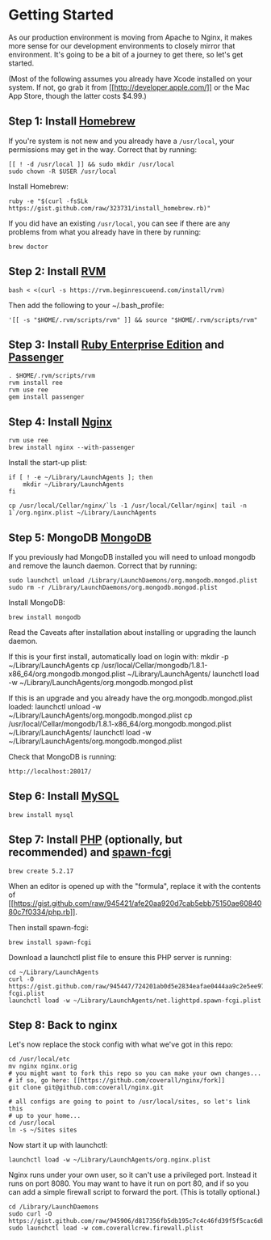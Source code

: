 # Getting Started

As our production environment is moving from Apache to Nginx, it makes more sense for our development environments to closely mirror that environment. It's going to be a bit of a journey to get there, so let's get started.

(Most of the following assumes you already have Xcode installed on your system. If not, go grab it from [[http://developer.apple.com/]] or the Mac App Store, though the latter costs $4.99.)

## Step 1: Install [Homebrew](http://mxcl.github.com/homebrew/)

If you're system is not new and you already have a ```/usr/local```, your permissions may get in the way. Correct that by running:

	[[ ! -d /usr/local ]] && sudo mkdir /usr/local
	sudo chown -R $USER /usr/local

Install Homebrew:

	ruby -e "$(curl -fsSLk https://gist.github.com/raw/323731/install_homebrew.rb)"

If you did have an existing ```/usr/local```, you can see if there are any problems from what you already have in there by running:

	brew doctor

## Step 2: Install [RVM](https://rvm.beginrescueend.com/)

	bash < <(curl -s https://rvm.beginrescueend.com/install/rvm)

Then add the following to your ~/.bash_profile:

	'[[ -s "$HOME/.rvm/scripts/rvm" ]] && source "$HOME/.rvm/scripts/rvm"

## Step 3: Install [Ruby Enterprise Edition](http://www.rubyenterpriseedition.com/) and [Passenger](http://www.modrails.com/)

	. $HOME/.rvm/scripts/rvm
	rvm install ree
	rvm use ree
	gem install passenger

## Step 4: Install [Nginx](http://wiki.nginx.org/)

	rvm use ree
	brew install nginx --with-passenger

Install the start-up plist:

	if [ ! -e ~/Library/LaunchAgents ]; then
		mkdir ~/Library/LaunchAgents
	fi

	cp /usr/local/Cellar/nginx/`ls -1 /usr/local/Cellar/nginx| tail -n 1`/org.nginx.plist ~/Library/LaunchAgents

## Step 5: MongoDB [MongoDB](http://mongodb.org/)

If you previously had MongoDB installed you will need to unload mongodb and remove the launch daemon. Correct that by running:

	sudo launchctl unload /Library/LaunchDaemons/org.mongodb.mongod.plist
	sudo rm -r /Library/LaunchDaemons/org.mongodb.mongod.plist

Install MongoDB:

	brew install mongodb

Read the Caveats after installation about installing or upgrading the launch daemon.

If this is your first install, automatically load on login with:
	mkdir -p ~/Library/LaunchAgents
	cp /usr/local/Cellar/mongodb/1.8.1-x86_64/org.mongodb.mongod.plist ~/Library/LaunchAgents/
	launchctl load -w ~/Library/LaunchAgents/org.mongodb.mongod.plist

If this is an upgrade and you already have the org.mongodb.mongod.plist loaded:
	launchctl unload -w ~/Library/LaunchAgents/org.mongodb.mongod.plist
	cp /usr/local/Cellar/mongodb/1.8.1-x86_64/org.mongodb.mongod.plist ~/Library/LaunchAgents/
	launchctl load -w ~/Library/LaunchAgents/org.mongodb.mongod.plist

Check that MongoDB is running:

	http://localhost:28017/

## Step 6: Install [MySQL](http://mysql.org/)

	brew install mysql

## Step 7: Install [PHP](http://php.net/) (optionally, but recommended) and [spawn-fcgi](http://redmine.lighttpd.net/projects/spawn-fcgi)

	brew create 5.2.17

When an editor is opened up with the "formula", replace it with the contents of [[https://gist.github.com/raw/945421/afe20aa920d7cab5ebb75150ae6084080c7f0334/php.rb]].

Then install spawn-fcgi:

	brew install spawn-fcgi

Download a launchctl plist file to ensure this PHP server is running:

	cd ~/Library/LaunchAgents
	curl -O https://gist.github.com/raw/945447/724201ab0d5e2834eafae0444aa9c2e5ee977f3e/net.lighttpd.spawn-fcgi.plist
	launchctl load -w ~/Library/LaunchAgents/net.lighttpd.spawn-fcgi.plist

## Step 8: Back to nginx

Let's now replace the stock config with what we've got in this repo:

	cd /usr/local/etc
	mv nginx nginx.orig
	# you might want to fork this repo so you can make your own changes...
	# if so, go here: [[https://github.com/coverall/nginx/fork]]
	git clone git@github.com:coverall/nginx.git
	
	# all configs are going to point to /usr/local/sites, so let's link this
	# up to your home...
	cd /usr/local
	ln -s ~/Sites sites

	
Now start it up with launchctl:

	launchctl load -w ~/Library/LaunchAgents/org.nginx.plist

Nginx runs under your own user, so it can't use a privileged port. Instead it runs on port 8080. You may want to have it run on port 80, and if so you can add a simple firewall script to forward the port. (This is totally optional.)

	cd /Library/LaunchDaemons
	sudo curl -O https://gist.github.com/raw/945906/d817356fb5db195c7c4c46fd39f5f5cac6db6e8f/com.coverallcrew.firewall.plist
	sudo launchctl load -w com.coverallcrew.firewall.plist

